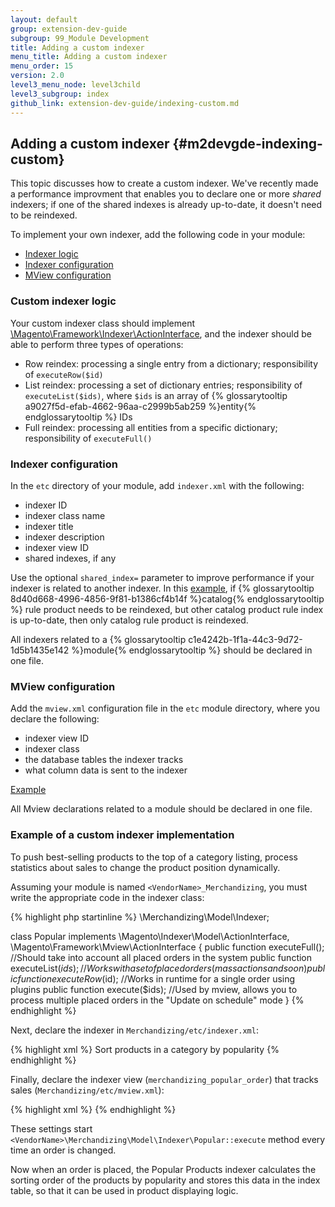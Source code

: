 ```yaml
---
layout: default
group: extension-dev-guide
subgroup: 99_Module Development
title: Adding a custom indexer
menu_title: Adding a custom indexer
menu_order: 15
version: 2.0
level3_menu_node: level3child
level3_subgroup: index
github_link: extension-dev-guide/indexing-custom.md
---
```


## Adding a custom indexer {#m2devgde-indexing-custom}
This topic discusses how to create a custom indexer. We've recently made a performance improvment that enables you to declare one or more *shared* indexers; if one of the shared indexes is already up-to-date, it doesn't need to be reindexed.

To implement your own indexer, add the following code in your module:

*	[Indexer logic](#m2devgde-indexing-customlogic)
*	[Indexer configuration](#m2devgde-indexing-customconfiguration)
*	[MView configuration](#m2devgde-indexing-mview)


### Custom indexer logic

Your custom indexer class should implement <a href="{{ site.mage2000url }}lib/internal/Magento/Framework/Indexer/ActionInterface.php" target="_blank">\Magento\Framework\Indexer\ActionInterface</a>, and the indexer should be able to perform three types of operations:

*	Row reindex: processing a single entry from a dictionary; responsibility of `executeRow($id)`
*	List reindex: processing a set of dictionary entries; responsibility of `executeList($ids)`, where `$ids` is an array of {% glossarytooltip a9027f5d-efab-4662-96aa-c2999b5ab259 %}entity{% endglossarytooltip %} IDs
*	Full reindex: processing all entities from a specific dictionary; responsibility of `executeFull()`

### Indexer configuration

In the `etc` directory of your module, add `indexer.xml` with the following:

*	indexer ID
*	indexer class name
*	indexer title
*	indexer description
*	indexer view ID
*	shared indexes, if any

Use the optional `shared_index=` parameter to improve performance if your indexer is related to another indexer. In this <a href="{{ site.mage2000url }}app/code/Magento/CatalogRule/etc/indexer.xml" target="_blank">example</a>, if {% glossarytooltip 8d40d668-4996-4856-9f81-b1386cf4b14f %}catalog{% endglossarytooltip %} rule product needs to be reindexed, but other catalog product rule index is up-to-date, then only catalog rule product is reindexed.

All indexers related to a {% glossarytooltip c1e4242b-1f1a-44c3-9d72-1d5b1435e142 %}module{% endglossarytooltip %} should be declared in one file.

### MView configuration

Add the `mview.xml` configuration file in the `etc` module directory, where you declare the following:

*	indexer view ID
*	indexer class
*	the database tables the indexer tracks
*	what column data is sent to the indexer

<a href="{{ site.mage2000url }}app/code/Magento/Catalog/etc/mview.xml" target="_blank">Example</a>

All Mview declarations related to a module should be declared in one file.

### Example of a custom indexer implementation

To push best-selling products to the top of a category listing, process statistics about sales to change the product position dynamically.

Assuming your module is named `<VendorName>_Merchandizing`, you must write the appropriate code in the indexer class:

{% highlight php startinline %}
<VendorName>\Merchandizing\Model\Indexer;

class Popular implements \Magento\Indexer\Model\ActionInterface, \Magento\Framework\Mview\ActionInterface
{
    public function executeFull(); //Should take into account all placed orders in the system
    public function executeList($ids); //Works with a set of placed orders (mass actions and so on)
    public function executeRow($id); //Works in runtime for a single order using plugins
    public function execute($ids); //Used by mview, allows you to process multiple placed orders in the "Update on schedule" mode
}
{% endhighlight %}

Next, declare the indexer in `Merchandizing/etc/indexer.xml`:

{% highlight xml %}
<config xmlns:xsi="http://www.w3.org/2001/XMLSchema-instance" xsi:noNamespaceSchemaLocation="../../Indexer/etc/indexer.xsd">
  <indexer id="merchandizing_popular" view_id="merchandizing_popular_order" class="Vendor\Merchandizing\Model\Indexer\Popular">
    <title translate="true">Popular Products</title>
    <description translate="true">Sort products in a category by popularity</description>
  </indexer>
</config>
{% endhighlight %}

Finally, declare the indexer view (`merchandizing_popular_order`) that tracks sales (`Merchandizing/etc/mview.xml`):

{% highlight xml %}
<config xmlns:xsi="http://www.w3.org/2001/XMLSchema-instance" xsi:noNamespaceSchemaLocation="../../../../../lib/internal/Magento/Framework/Mview/etc/mview.xsd">
<view id=" merchandizing_popular_order" class="Vendor\Merchandizing\Model\Indexer\Popular" group="indexer">
  <subscriptions>
    <table name="sales_order_flat" entity_column="order_id" />
  </subscriptions>
</view>
{% endhighlight %}

These settings start `<VendorName>\Merchandizing\Model\Indexer\Popular::execute` method every time an order is changed.

Now when an order is placed, the Popular Products indexer calculates the sorting order of the products by popularity and stores this data in the index table, so that it can be used in product displaying logic.
